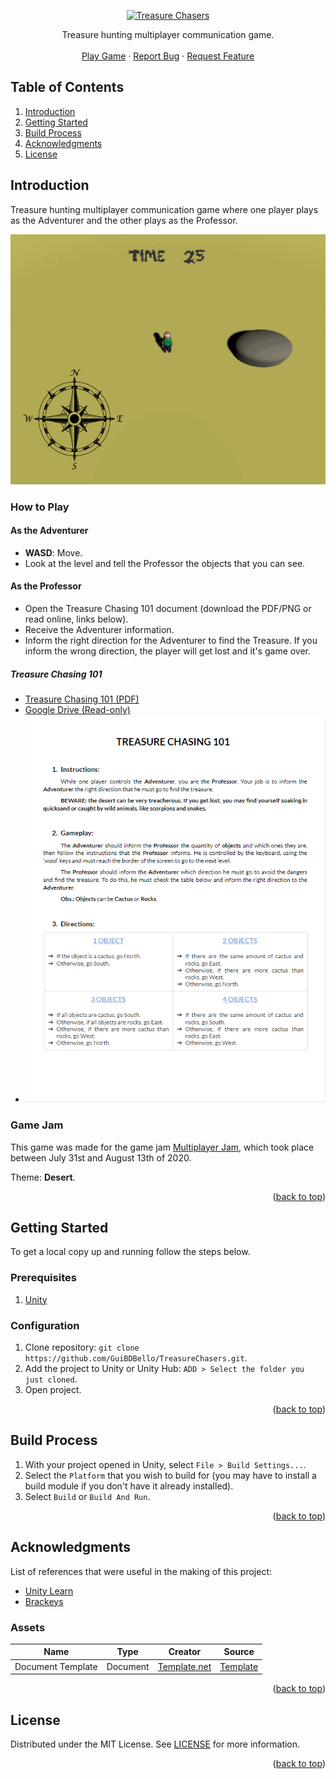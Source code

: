 <a name="readme-top"></a>

<p align="center">
  <a href="https://github.com/GuiBDBello/TreasureChasers">
    <img alt="Treasure Chasers" title="Treasure Chasers" src="images/logo.png" width="450">
  </a>
</p>

<p align="center">
  Treasure hunting multiplayer communication game.
  <br />
  <br />
  <a href="https://guibdbello.itch.io/treasure-chasers">Play Game</a>
  ·
  <a href="https://github.com/GuiBDBello/TreasureChasers/issues/new?labels=bug&template=bug-report---.md">Report Bug</a>
  ·
  <a href="https://github.com/GuiBDBello/TreasureChasers/issues/new?labels=enhancement&template=feature-request---.md">Request Feature</a>
</p>

## Table of Contents

<ol>
  <li><a href="#introduction">Introduction</a></li>
  <li><a href="#getting-started">Getting Started</a></li>
  <li><a href="#build-process">Build Process</a></li>
  <li><a href="#acknowledgments">Acknowledgments</a></li>
  <li><a href="#license">License</a></li>
</ol>

## Introduction

Treasure hunting multiplayer communication game where one player plays as the Adventurer and the other plays as the Professor.

<p align="center">
  <img alt="Treasure Chasers" title="Treasure Chasers" src="images/game.gif">
</p>

### How to Play

#### As the Adventurer

- **WASD**: Move.
- Look at the level and tell the Professor the objects that you can see.

#### As the Professor

- Open the Treasure Chasing 101 document (download the PDF/PNG or read online, links below).
- Receive the Adventurer information.
- Inform the right direction for the Adventurer to find the Treasure. If you inform the wrong direction, the player will get lost and it's game over.

##### Treasure Chasing 101

- [Treasure Chasing 101 (PDF)](./media/Treasure%20Chasing%20101.pdf)
- [Google Drive (Read-only)](https://docs.google.com/document/d/1-wOkZvF8J9bFWrYoKvRWGKW32fUwVw-QmfFqJDV0d3c/edit?usp=sharing)
- ![alt text](./media/TreasureChasing101.png "Treasure Chasing 101")

### Game Jam

This game was made for the game jam [Multiplayer Jam](https://itch.io/jam/multiplayer-jam), which took place between July 31st and August 13th of 2020.

Theme: **Desert**.

<p align="right">(<a href="#readme-top">back to top</a>)</p>

## Getting Started

To get a local copy up and running follow the steps below.

### Prerequisites

1. [Unity](https://unity.com/download)

### Configuration

1. Clone repository: `git clone https://github.com/GuiBDBello/TreasureChasers.git`.
1. Add the project to Unity or Unity Hub: `ADD > Select the folder you just cloned`.
1. Open project.

<p align="right">(<a href="#readme-top">back to top</a>)</p>

## Build Process

1. With your project opened in Unity, select `File > Build Settings...`.
1. Select the `Platform` that you wish to build for (you may have to install a build module if you don't have it already installed).
1. Select `Build` or `Build And Run`.

<p align="right">(<a href="#readme-top">back to top</a>)</p>

## Acknowledgments

List of references that were useful in the making of this project:

* [Unity Learn](https://learn.unity.com/)
* [Brackeys](https://www.youtube.com/channel/UCYbK_tjZ2OrIZFBvU6CCMiA)

### Assets

| Name | Type | Creator | Source |
| --- | --- | --- | --- |
| Document Template | Document | [Template.net](https://www.template.net/) | [Template](https://www.template.net/editable/5224/used-car-bill-of-sale) |

<p align="right">(<a href="#readme-top">back to top</a>)</p>

## License

Distributed under the MIT License. See [LICENSE](./LICENSE) for more information.

<p align="right">(<a href="#readme-top">back to top</a>)</p>
